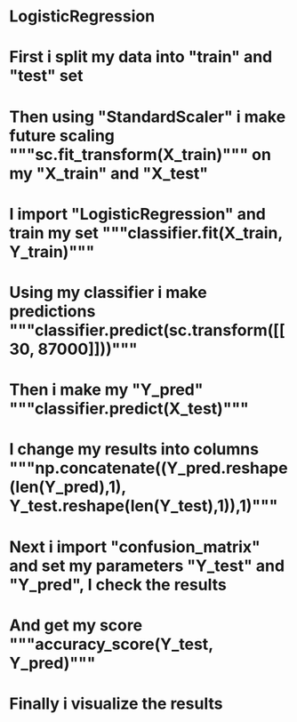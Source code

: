 # LogisticRegression
# First i split my data into "train" and "test" set
# Then using "StandardScaler" i make future scaling """sc.fit_transform(X_train)""" on my "X_train" and "X_test"
# I import "LogisticRegression" and train my set """classifier.fit(X_train, Y_train)"""
# Using my classifier i make predictions """classifier.predict(sc.transform([[30, 87000]]))"""
# Then i make my "Y_pred" """classifier.predict(X_test)""" 
# I change my results into columns """np.concatenate((Y_pred.reshape(len(Y_pred),1), Y_test.reshape(len(Y_test),1)),1)"""
# Next i import "confusion_matrix" and set my parameters "Y_test" and "Y_pred", I check the results
# And get my score """accuracy_score(Y_test, Y_pred)"""
# Finally i visualize the results
